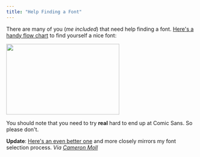 ```yaml
---
title: "Help Finding a Font"
---
```

<p>There are many of you (<em>me included</em>) that need help finding a font.  <a href="https://julianhansen.com/index.php?/alternative-type-finder/">Here's a handy flow chart</a> to find yourself a nice font:</p>
<p><a href="https://julianhansen.com/index.php?/alternative-type-finder/"><img src="https://chrisenns.com/wp-content/uploads/2010/04/findingafont1.jpg" alt="" title="Help Me Find a Font" width="300" height="188" class="aligncenter size-full wp-image-2178" /></a></p>
<p>You should note that you need to try <strong>real</strong> hard to end up at Comic Sans.  So please don't.</p>
<p><strong>Update</strong>:  <a href="https://chrisenns.com/wp-content/uploads/2010/04/infographiclarge_v2a1.jpg">Here's an even better one</a> and more closely mirrors my font selection process. <em>Via <a href="https://twitter.com/cameronmoll/status/12574307243">Cameron Moll</a></em></p>
